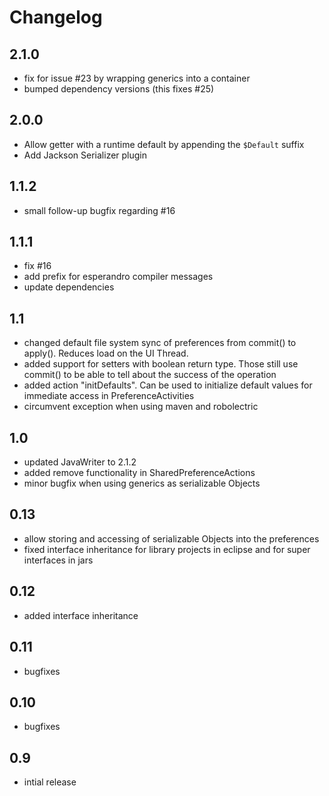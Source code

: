 Changelog
=========

2.1.0
-----
 * fix for issue #23 by wrapping generics into a container
 * bumped dependency versions (this fixes #25)

2.0.0
-----
 * Allow getter with a runtime default by appending the `$Default` suffix
 * Add Jackson Serializer plugin

1.1.2
-----
 * small follow-up bugfix regarding #16

1.1.1
-----
 * fix #16
 * add prefix for esperandro compiler messages
 * update dependencies

1.1
---
 * changed default file system sync of preferences from commit() to apply(). Reduces load on the UI Thread.
 * added support for setters with boolean return type. Those still use commit() to be able to tell about the success of the operation
 * added action "initDefaults". Can be used to initialize default values for immediate access in PreferenceActivities
 * circumvent exception when using maven and robolectric

1.0
---
 * updated JavaWriter to 2.1.2
 * added remove functionality in SharedPreferenceActions
 * minor bugfix when using generics as serializable Objects

0.13
----
 * allow storing and accessing of serializable Objects into the preferences
 * fixed interface inheritance for library projects in eclipse and for super interfaces in jars

0.12
----
 * added interface inheritance

0.11
----
 * bugfixes

0.10
----
 * bugfixes

0.9
---
 * intial release
